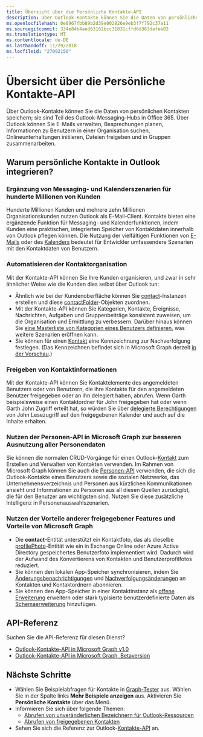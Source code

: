 ```yaml
---
title: Übersicht über die Persönliche Kontakte-API
description: Über Outlook-Kontakte können Sie die Daten von persönlichen Kontakten speichern; sie sind Teil des Outlook-Messaging-Hubs in Office 365. Über Outlook können Sie E-Mails verwalten, Besprechungen planen, Informationen zu Benutzern in einer Organisation suchen, Onlineunterhaltungen initiieren, Dateien freigeben und in Gruppen zusammenarbeiten.
ms.openlocfilehash: 0e8967fbb89b2d39e002826e9eb3f7f792c37a11
ms.sourcegitcommit: 334e84b4aed63162bcc31831cffd6d363dafee02
ms.translationtype: MT
ms.contentlocale: de-DE
ms.lasthandoff: 11/29/2018
ms.locfileid: "27092150"
---
```

# <a name="outlook-personal-contacts-api-overview"></a>Übersicht über die Persönliche Kontakte-API

Über Outlook-Kontakte können Sie die Daten von persönlichen Kontakten speichern; sie sind Teil des Outlook-Messaging-Hubs in Office 365. Über Outlook können Sie E-Mails verwalten, Besprechungen planen, Informationen zu Benutzern in einer Organisation suchen, Onlineunterhaltungen initiieren, Dateien freigeben und in Gruppen zusammenarbeiten.

## <a name="why-integrate-with-outlook-personal-contacts"></a>Warum persönliche Kontakte in Outlook integrieren?

### <a name="complement-messaging-and-calendaring-scenarios-for-hundreds-of-millions-of-customers"></a>Ergänzung von Messaging- und Kalenderszenarien für hunderte Millionen von Kunden

Hunderte Millionen Kunden und mehrere zehn Millionen Organisationskunden nutzen Outlook als E-Mail-Client. Kontakte bieten eine ergänzende Funktion für Messaging- und Kalenderfunktionen, indem Kunden eine praktischen, integrierten Speicher von Kontaktdaten innerhalb von Outlook pflegen können. Die Nutzung der vielfältigen Funktionen von [E-Mails](outlook-mail-concept-overview.md) oder des [Kalenders](outlook-calendar-concept-overview.md) bedeutet für Entwickler umfassendere Szenarien mit den Kontaktdaten von Benutzern.


### <a name="automate-contact-organization"></a>Automatisieren der Kontaktorganisation

Mit der Kontakte-API können Sie Ihre Kunden organisieren, und zwar in sehr ähnlicher Weise wie die Kunden dies selbst über Outlook tun:

- Ähnlich wie bei der Kundenoberfläche können Sie [contact](/graph/api/resources/contact?view=graph-rest-1.0)-Instanzen erstellen und diese [contactFolder](/graph/api/resources/contactfolder?view=graph-rest-1.0)-Objekten zuordnen.
- Mit der Kontakte-API können Sie Kategorien, Kontakte, Ereignisse, Nachrichten, Aufgaben und Gruppenbeiträge konsistent zuweisen, um die Organisation und Ermittlung zu verbessern. Darüber hinaus können Sie [eine Masterliste von Kategorien eines Benutzers definieren](/graph/api/outlookuser-post-mastercategories?view=graph-rest-1.0), was weitere Szenarien eröffnen kann.
- Sie können für einen [Kontakt](/graph/api/resources/contact?view=graph-rest-1.0) eine Kennzeichnung zur Nachverfolgung festlegen. (Das Kennzeichnen befindet sich in Microsoft Graph derzeit [in der Vorschau](versioning-and-support.md#beta-version).)


### <a name="share-contact-information"></a>Freigeben von Kontaktinformationen

Mit der Kontakte-API können Sie Kontaktelemente des angemeldeten Benutzers oder von Benutzern, die ihre Kontakte für den angemeldeten Benutzer freigegeben oder an ihn delegiert haben, abrufen. Wenn Garth beispielsweise einen Kontaktordner für John freigegeben hat oder wenn Garth John Zugriff erteilt hat, so würden Sie über [delegierte Berechtigungen](permissions-reference.md#delegated-permissions-application-permissions-and-effective-permissions) von John Lesezugriff auf den freigegebenen Kalender und auch auf die Inhalte erhalten.


### <a name="leverage-people-api-in-microsoft-graph-to-make-better-use-of-all-people-data"></a>Nutzen der Personen-API in Microsoft Graph zur besseren Ausnutzung aller Personendaten

Sie können die normalen CRUD-Vorgänge für einen Outlook-[Kontakt](/graph/api/resources/contact?view=graph-rest-1.0) zum Erstellen und Verwalten von Kontakten verwenden. Im Rahmen von Microsoft Graph können Sie auch die [Personen-API](people-example.md) verwenden, die sich die Outlook-Kontakte eines Benutzers sowie die sozialen Netzwerke, das Unternehmensverzeichnis und Personen aus kürzlichen Kommunikationen ansieht und Informationen zu Personen aus all diesen Quellen zurückgibt, die für den Benutzer am wichtigsten sind. Nutzen Sie diese zusätzliche Intelligenz in Personenauswahlszenarien.


### <a name="take-advantage-of-other-shared-features-and-conveniences-in-microsoft-graph"></a>Nutzen der Vorteile anderer freigegebener Features und Vorteile von Microsoft Graph

- Die **contact**-Entität unterstützt ein Kontaktfoto, das als dieselbe [profilePhoto](/graph/api/resources/profilephoto?view=graph-rest-1.0)-Entität wie ein in Exchange Online oder Azure Active Directory gespeichertes Benutzerfoto implementiert wird. Dadurch wird der Aufwand des Konvertierens von Kontakten und Benutzerprofilfotos reduziert.
- Sie können den lokalen App-Speicher synchronisieren, indem Sie [Änderungsbenachrichtigungen](/graph/api/resources/webhooks?view=graph-rest-1.0) und [Nachverfolgungsänderungen](delta-query-overview.md) an Kontakten und Kontaktordnern abonnieren.
- Sie können den App-Speicher in einer Kontaktinstanz als [offene Erweiterung](extensibility-overview.md#open-extensions) erweitern oder stark typisierte benutzerdefinierte Daten als [Schemaerweiterung](extensibility-overview.md#schema-extensions) hinzufügen.

## <a name="api-reference"></a>API-Referenz
Suchen Sie die API-Referenz für diesen Dienst?

- [Outlook-Kontakte-API in Microsoft Graph v1.0](/graph/api/resources/contact?view=graph-rest-1.0)
- [Outlook-Kontakte-API in Microsoft Graph, Betaversion](/graph/api/resources/contact?view=graph-rest-beta)

## <a name="next-steps"></a>Nächste Schritte

- Wählen Sie Beispielabfragen für Kontakte in [Graph-Tester](https://developer.microsoft.com/graph/graph-explorer/?request=me%2Fcontacts&version=v1.0) aus. Wählen Sie in der Spalte links **Mehr Beispiele anzeigen** aus. Aktivieren Sie **Persönliche Kontakte** über das Menü.
- Informieren Sie sich über folgende Themen:
  - [Abrufen von unveränderlichen Bezeichnern für Outlook-Ressourcen](outlook-immutable-id.md)
  - [Abrufen von freigegebenen Kontakten](outlook-get-shared-contacts-folders.md)
- Sehen Sie sich die Referenz zur Outlook-[Kontakte-API](/graph/api/resources/contact?view=graph-rest-1.0) an.
